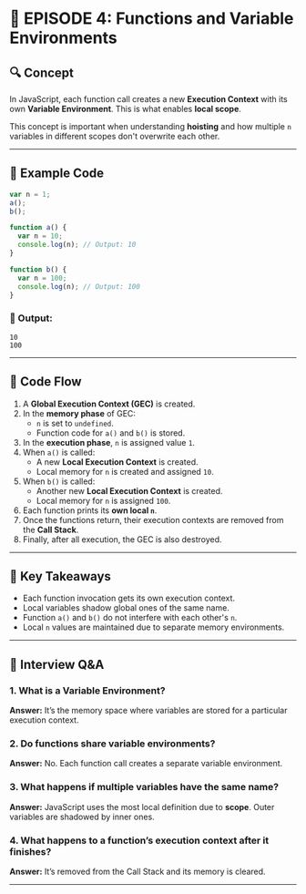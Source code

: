 # 📘 EPISODE 4: Functions and Variable Environments

## 🔍 Concept

In JavaScript, each function call creates a new **Execution Context** with its own **Variable Environment**. This is what enables **local scope**.

This concept is important when understanding **hoisting** and how multiple `n` variables in different scopes don't overwrite each other.

---

## 📂 Example Code

```js
var n = 1;
a();
b();

function a() {
  var n = 10;
  console.log(n); // Output: 10
}

function b() {
  var n = 100;
  console.log(n); // Output: 100
}
```

### 🧾 Output:
```
10
100
```

---

## 🔄 Code Flow

1. A **Global Execution Context (GEC)** is created.
2. In the **memory phase** of GEC:
   - `n` is set to `undefined`.
   - Function code for `a()` and `b()` is stored.
3. In the **execution phase**, `n` is assigned value `1`.
4. When `a()` is called:
   - A new **Local Execution Context** is created.
   - Local memory for `n` is created and assigned `10`.
5. When `b()` is called:
   - Another new **Local Execution Context** is created.
   - Local memory for `n` is assigned `100`.
6. Each function prints its **own local `n`**.
7. Once the functions return, their execution contexts are removed from the **Call Stack**.
8. Finally, after all execution, the GEC is also destroyed.

---

## 🧠 Key Takeaways

- Each function invocation gets its own execution context.
- Local variables shadow global ones of the same name.
- Function `a()` and `b()` do not interfere with each other's `n`.
- Local `n` values are maintained due to separate memory environments.

---

## 💬 Interview Q&A

### 1. What is a Variable Environment?
**Answer:** It’s the memory space where variables are stored for a particular execution context.

### 2. Do functions share variable environments?
**Answer:** No. Each function call creates a separate variable environment.

### 3. What happens if multiple variables have the same name?
**Answer:** JavaScript uses the most local definition due to **scope**. Outer variables are shadowed by inner ones.

### 4. What happens to a function’s execution context after it finishes?
**Answer:** It’s removed from the Call Stack and its memory is cleared.

---
